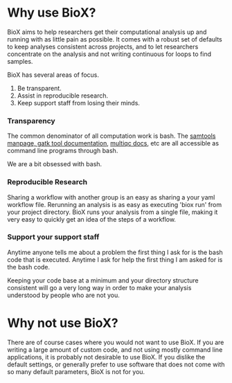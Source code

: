 # Why use BioX?

BioX aims to help researchers get their computational analysis up and running with as little pain as possible. It comes with a robust set of defaults to keep analyses consistent across projects, and to let researchers concentrate on the analysis and not writing continuous for loops to find samples.

BioX has several areas of focus.

1. Be transparent.
2. Assist in reproducible research.
3. Keep support staff from losing their minds.

### Transparency

The common denominator of all computation work is bash. The [samtools manpage, ](http://www.htslib.org/doc/samtools.html)[gatk tool documentation](https://software.broadinstitute.org/gatk/documentation/tooldocs/current/org_broadinstitute_gatk_engine_CommandLineGATK.php), [multiqc docs](http://multiqc.info/docs/),  etc are all accessible as command line programs through bash.

We are a bit obsessed with bash.

### Reproducible Research

Sharing a workflow with another group is an easy as sharing a your yaml workflow file. Rerunning an analysis is as easy as executing 'biox run' from your project directory. BioX runs your analysis from a single file, making it very easy to quickly get an idea of the steps of a workflow.

### Support your support staff

Anytime anyone tells me about a problem the first thing I ask for is the bash code that is executed. Anytime I ask for help the first thing I am asked for is the bash code.

Keeping your code base at a minimum and your directory structure consistent will go a very long way in order to make your analysis understood by people who are not you.

# Why not use BioX?

There are of course cases where you would not want to use BioX. If you are writing a large amount of custom code, and not using mostly command line applications, it is probably not desirable to use BioX. If you dislike the default settings, or generally prefer to use software that does not come with so many default parameters, BioX is not for you.

